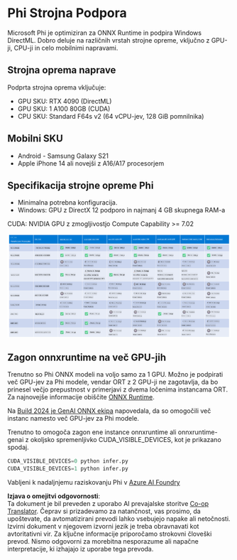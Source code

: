 <!--
CO_OP_TRANSLATOR_METADATA:
{
  "original_hash": "8cdc17ce0f10535da30b53d23fe1a795",
  "translation_date": "2025-05-09T07:54:59+00:00",
  "source_file": "md/01.Introduction/01/01.Hardwaresupport.md",
  "language_code": "sl"
}
-->
# Phi Strojna Podpora

Microsoft Phi je optimiziran za ONNX Runtime in podpira Windows DirectML. Dobro deluje na različnih vrstah strojne opreme, vključno z GPU-ji, CPU-ji in celo mobilnimi napravami.

## Strojna oprema naprave  
Podprta strojna oprema vključuje:

- GPU SKU: RTX 4090 (DirectML)
- GPU SKU: 1 A100 80GB (CUDA)
- CPU SKU: Standard F64s v2 (64 vCPU-jev, 128 GiB pomnilnika)

## Mobilni SKU

- Android - Samsung Galaxy S21
- Apple iPhone 14 ali novejši z A16/A17 procesorjem

## Specifikacija strojne opreme Phi

- Minimalna potrebna konfiguracija.
- Windows: GPU z DirectX 12 podporo in najmanj 4 GB skupnega RAM-a

CUDA: NVIDIA GPU z zmogljivostjo Compute Capability >= 7.02

![HardwareSupport](../../../../../translated_images/01.phihardware.925db5699da7752cf486314e6db087580583cfbcd548970f8a257e31a8aa862c.sl.png)

## Zagon onnxruntime na več GPU-jih

Trenutno so Phi ONNX modeli na voljo samo za 1 GPU. Možno je podpirati več GPU-jev za Phi modele, vendar ORT z 2 GPU-ji ne zagotavlja, da bo prinesel večjo prepustnost v primerjavi z dvema ločenima instancama ORT. Za najnovejše informacije obiščite [ONNX Runtime](https://onnxruntime.ai/).

Na [Build 2024 je GenAI ONNX ekipa](https://youtu.be/WLW4SE8M9i8?si=EtG04UwDvcjunyfC) napovedala, da so omogočili več instanc namesto več GPU-jev za Phi modele.

Trenutno to omogoča zagon ene instance onnxruntime ali onnxruntime-genai z okoljsko spremenljivko CUDA_VISIBLE_DEVICES, kot je prikazano spodaj.

```Python
CUDA_VISIBLE_DEVICES=0 python infer.py
CUDA_VISIBLE_DEVICES=1 python infer.py
```

Vabljeni k nadaljnjemu raziskovanju Phi v [Azure AI Foundry](https://ai.azure.com)

**Izjava o omejitvi odgovornosti**:  
Ta dokument je bil preveden z uporabo AI prevajalske storitve [Co-op Translator](https://github.com/Azure/co-op-translator). Čeprav si prizadevamo za natančnost, vas prosimo, da upoštevate, da avtomatizirani prevodi lahko vsebujejo napake ali netočnosti. Izvirni dokument v njegovem izvorni jezik je treba obravnavati kot avtoritativni vir. Za ključne informacije priporočamo strokovni človeški prevod. Nismo odgovorni za morebitna nesporazume ali napačne interpretacije, ki izhajajo iz uporabe tega prevoda.